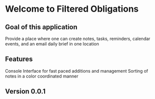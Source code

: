 # Welcome to Filtered Obligations


## Goal of this application
Provide a place where one can create notes, tasks, reminders, calendar events, and an email daily brief in one location

## Features
Console Interface for fast paced additions and management
Sorting of notes in a color coordinated manner

## Version 0.0.1

